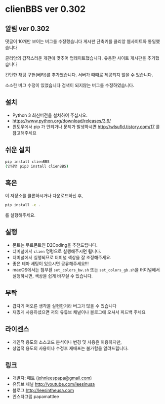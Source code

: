 # clienBBS ver 0.302

## 알림 ver 0.302

댓글이 10개만 보이는 버그를 수정했습니다
게시판 단축키를 클리앙 웹사이트와 통일했습니다

클리앙의 갑작스러운 개편에 맞추어 업데이트했습니다.
유용한 사이트 게시판을 추가했습니다

간단한 채팅 구현(베타)를 추가했습니다. 
서버가 때때로 제공되지 않을 수 있습니다.

소소한 버그 수정이 있었습니다
검색이 되지않는 버그를 수정하였습니다.

## 설치

* Python 3 최신버전을 설치하여 주십시오.
* https://www.python.org/download/releases/3.6/
* 윈도우에서 pip 가 안되거나 문제가 발생하시면 http://wlsufld.tistory.com/17 를 참고해주세요 

## 쉬운 설치
```sh
pip install clienBBS
(안되면 pip3 install clienBBS)

```

## 혹은

이 저장소를 클론하시거나 다운로드하신 후,

```sh
pip install -e .
```

를 실행해주세요.

## 실행

* 폰트는 무료폰트인 D2Coding을 추천드립니다.
* 터미널에서 `clien` 명령으로 실행해주시면 됩니다.
* 터미널에서 실행되므로 터미널 색상을 잘 조정해주세요.
* 좋은 테마 세팅이 있으시면 공유해주세요!!!
* macOS에서는 첨부된 `set_colors_bw.sh` 또는 `set_colors_gb.sh`을 
  터미널에서 실행하시면, 색상을 쉽게 바꾸실 수 있습니다.

## 부탁

* 갑자기 떠오른 생각을 실현한거라 버그가 많을 수 있습니다
* 재밌게 사용하셨으면 저의 유튜브 채널이나 블로그에 오셔서 피드백 주세요

## 라이센스

* 개인적 용도의 소스코드 분석이나 변경 및 사용은 허용하지만,
* 상업적 용도의 사용이나 수정후 재배포는 불가함을 알려드립니다. 

## 링크

* 개발자: 매트 (johnleespapa@gmail.com)
* 유튜브 채널 http://youtube.com/leesinusa
* 블로그 http://leesintheusa.com
* 인스타그램 papamattlee
